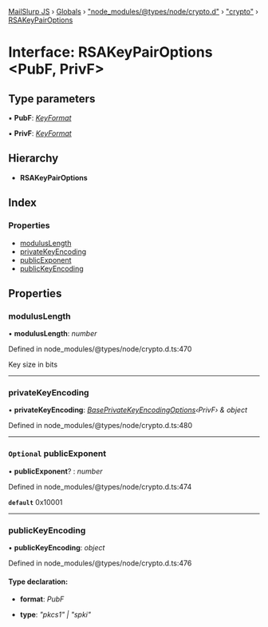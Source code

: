 [MailSlurp JS](../README.md) › [Globals](../globals.md) › ["node_modules/@types/node/crypto.d"](../modules/_node_modules__types_node_crypto_d_.md) › ["crypto"](../modules/_node_modules__types_node_crypto_d_._crypto_.md) › [RSAKeyPairOptions](_node_modules__types_node_crypto_d_._crypto_.rsakeypairoptions.md)

# Interface: RSAKeyPairOptions <**PubF, PrivF**>

## Type parameters

▪ **PubF**: *[KeyFormat](../modules/_node_modules__types_node_crypto_d_._crypto_.md#keyformat)*

▪ **PrivF**: *[KeyFormat](../modules/_node_modules__types_node_crypto_d_._crypto_.md#keyformat)*

## Hierarchy

* **RSAKeyPairOptions**

## Index

### Properties

* [modulusLength](_node_modules__types_node_crypto_d_._crypto_.rsakeypairoptions.md#moduluslength)
* [privateKeyEncoding](_node_modules__types_node_crypto_d_._crypto_.rsakeypairoptions.md#privatekeyencoding)
* [publicExponent](_node_modules__types_node_crypto_d_._crypto_.rsakeypairoptions.md#optional-publicexponent)
* [publicKeyEncoding](_node_modules__types_node_crypto_d_._crypto_.rsakeypairoptions.md#publickeyencoding)

## Properties

###  modulusLength

• **modulusLength**: *number*

Defined in node_modules/@types/node/crypto.d.ts:470

Key size in bits

___

###  privateKeyEncoding

• **privateKeyEncoding**: *[BasePrivateKeyEncodingOptions](_node_modules__types_node_crypto_d_._crypto_.baseprivatekeyencodingoptions.md)‹PrivF› & object*

Defined in node_modules/@types/node/crypto.d.ts:480

___

### `Optional` publicExponent

• **publicExponent**? : *number*

Defined in node_modules/@types/node/crypto.d.ts:474

**`default`** 0x10001

___

###  publicKeyEncoding

• **publicKeyEncoding**: *object*

Defined in node_modules/@types/node/crypto.d.ts:476

#### Type declaration:

* **format**: *PubF*

* **type**: *"pkcs1" | "spki"*
